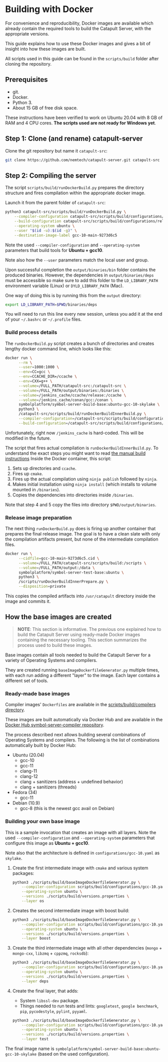 # Building with Docker

For convenience and reproducibility, Docker images are available which already contain the required tools to build the Catapult Server, with the appropriate versions.

This guide explains how to use these Docker images and gives a bit of insight into how these images are built.

All scripts used in this guide can be found in the ``scripts/build`` folder after cloning the repository.

## Prerequisites

- git.
- Docker.
- Python 3.
- About 15 GB of free disk space.

These instructions have been verified to work on Ubuntu 20.04 with 8 GB of RAM and 4 CPU cores. **The scripts used are not ready for Windows yet**.

## Step 1: Clone (and rename) catapult-server

Clone the git repository but name it ``catapult-src``:

```sh
git clone https://github.com/nemtech/catapult-server.git catapult-src
```

## Step 2: Compiling the server

The script ``scripts/build/runDockerBuild.py`` prepares the directory structure and fires compilation within the appropriate docker image.

Launch it from the parent folder of ``catapult-src``:

```bash
python3 catapult-src/scripts/build/runDockerBuild.py \
    --compiler-configuration catapult-src/scripts/build/configurations/gcc-10.yaml \
    --build-configuration catapult-src/scripts/build/configurations/release-private.yaml \
    --operating-system ubuntu \
    --user "$(id -u):$(id -g)" \
    --destination-image-label gcc-10-main-9273d6c5
```

Note the used ``--compiler-configuration`` and ``--operating-system`` parameters that build tools for **Ubuntu + gcc10**.

Note also how the ``--user`` parameters match the local user and group.

Upon successful completion the ``output/binaries/bin`` folder contains the produced binaries. However, the dependencies in ``output/binaries/deps`` must be accessible so make sure to add this folder to the ``LD_LIBRARY_PATH`` environment variable (Linux) or ``DYLD_LIBRARY_PATH`` (Mac).

  One way of doing this is by running this from the ``output`` directory:

  ```sh
  export LD_LIBRARY_PATH=$PWD/binaries/deps
  ```

  You will need to run this line every new session, unless you add it at the end of your ``~/.bashrc`` or ``~/.profile`` files.

### Build process details

The `runDockerBuild.py` script creates a bunch of directories and creates lengthy docker command line, which looks like this:

```bash
docker run \
      --rm \
      --user=1000:1000 \
      --env=CC=gcc \
      --env=CCACHE_DIR=/ccache \
      --env=CXX=g++ \
      --volume=/FULL_PATH/catapult-src:/catapult-src \
      --volume=/FULL_PATH/output/binaries:/binaries \
      --volume=/jenkins_cache/ccache/release:/ccache \
      --volume=/jenkins_cache/conan/gcc:/conan \
      symbolplatform/symbol-server-build-base:ubuntu-gcc-10-skylake \
      python3 \
      /catapult-src/scripts/build/runDockerBuildInnerBuild.py \
      --compiler-configuration=/catapult-src/scripts/build/configurations/gcc-10.yaml \
      --build-configuration=/catapult-src/scripts/build/configurations/release-private.yaml
```

Unfortunately, right now `/jenkins_cache` is hard-coded. This will be modified in the future.

The script that fires actual compilation is `runDockerBuildInnerBuild.py`. To understand the exact steps you might want to read [the manual build instructions](BUILD-manual.md) Inside the Docker container, this script:

1. Sets up directories and ``ccache``.
2. Fires up ``cmake``.
3. Fires up the actual compilation using ``ninja publish`` followed by ``ninja``.
4. Makes initial installation using ``ninja install`` (which installs to volume mounted in ``/binaries``).
5. Copies the dependencies into directories inside ``/binaries``.

Note that step 4 and 5 copy the files into directory ``$PWD/output/binaries``.

### Release image preparation

The next thing ``runDockerBuild.py`` does is firing up another container that prepares the final release image. The goal is to have a clean slate with only the compilation artifacts present, but none of the intermediate compilation files.

```bash
docker run \
      --cidfile=gcc-10-main-9273d6c5.cid \
      --volume=/FULL_PATH/catapult-src/scripts/build:/scripts \
      --volume=/FULL_PATH/output:/data \
      symbolplatform/symbol-server-test-base:ubuntu \
      python3 \
      /scripts/runDockerBuildInnerPrepare.py \
      --disposition=private
```

This copies the compiled artifacts into ``/usr/catapult`` directory inside the image and commits it.

## How the base images are created

> **NOTE**:
> This section is informative. The previous one explained how to build the Catapult Server using ready-made Docker images containing the necessary tooling. This section summarizes the process used to build these images.

Base images contain all tools needed to build the Catapult Server for a variety of Operating Systems and compilers.

They are created running ``baseImageDockerfileGenerator.py`` multiple times, with each run adding a different "layer" to the image. Each layer contains a different set of tools.

### Ready-made base images

Compiler images' ``Dockerfiles`` are available in the [scripts/build/compilers directory](https://github.com/nemtech/catapult-server/tree/main/scripts/build/compilers).

These images are built automatically via Docker Hub and are available in the [Docker Hub symbol-server-compiler repository](https://hub.docker.com/repository/docker/symbolplatform/symbol-server-compiler).

The process described next allows building several combinations of Operating Systems and compilers. The following is the list of combinations automatically built by Docker Hub:

- Ubuntu (20.04)
  - gcc-10
  - gcc-11
  - clang-11
  - clang-12
  - clang + sanitizers (address + undefined behavior)
  - clang + sanitizers (threads)
- Fedora (34)
  - gcc-11
- Debian (10.9)
  - gcc-8 (this is the newest gcc avail on Debian)

### Building your own base image

This is a sample invocation that creates an image with all layers. Note the used ``--compiler-configuration`` and ``--operating-system`` parameters that configure this image as **Ubuntu + gcc10**.

Note also that the architecture is defined in ``configurations/gcc-10.yaml`` as ``skylake``.

1. Create the first intermediate image with ``cmake`` and various system packages:

   ```bash
   python3 ./scripts/build/baseImageDockerfileGenerator.py \
       --compiler-configuration scripts/build/configurations/gcc-10.yaml \
       --operating-system ubuntu \
       --versions ./scripts/build/versions.properties \
       --layer os
   ```

2. Creates the second intermediate image with boost build:

   ```bash
   python3 ./scripts/build/baseImageDockerfileGenerator.py \
       --compiler-configuration scripts/build/configurations/gcc-10.yaml \
       --operating-system ubuntu \
       --versions ./scripts/build/versions.properties \
       --layer boost
   ```

3. Create the third intermediate image with all other dependencies (``mongo`` + ``mongo-cxx``, ``libzmq`` + ``cppzmq``, ``rocksdb``):

   ```bash
   python3 ./scripts/build/baseImageDockerfileGenerator.py \
       --compiler-configuration scripts/build/configurations/gcc-10.yaml \
       --operating-system ubuntu \
       --versions ./scripts/build/versions.properties \
       --layer deps
   ```

4. Create the final layer, that adds:
   - System ``libssl-dev`` package.
   - Things needed to run tests and lints: ``googletest``, ``google benchmark``, ``pip``, ``pycodestyle``, ``pylint``, ``pyyaml``.

   ```bash
   python3 ./scripts/build/baseImageDockerfileGenerator.py \
       --compiler-configuration scripts/build/configurations/gcc-10.yaml \
       --operating-system ubuntu \
       --versions ./scripts/build/versions.properties \
       --layer test
   ```

The final image name is `symbolplatform/symbol-server-build-base:ubuntu-gcc-10-skylake` (based on the used configuration).
